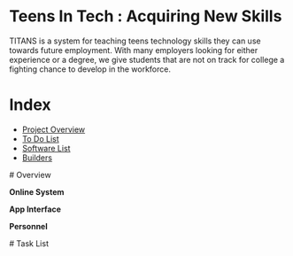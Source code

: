 # Teens In Tech : Acquiring New Skills
TITANS is a system for teaching teens technology skills they can use towards future employment. With many employers looking for either experience or a degree, we give students that are not on track for college a fighting chance to develop in the workforce.

# Index
<ul>
<li><a href="#overview">Project Overview</a></li>
<li><a href="#todo">To Do List</a></li>
<li><a href="#software">Software List</a></li>
<li><a href="#builders">Builders</a></li>
</ul>

<a name="overview">
# Overview

<b>Online System</b>

<b>App Interface</b>

<b>Personnel</b>

<a name="todo">
# Task List
